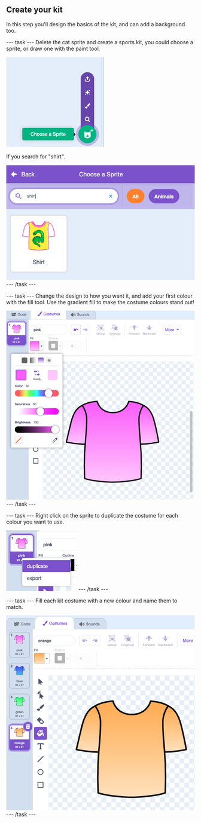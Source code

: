 ## Create your kit

In this step you'll design the basics of the kit, and can add a background too.

--- task ---
Delete the cat sprite and create a sports kit, you could choose a sprite, or draw one with the paint tool.

![Sprite selection menu in Scratch with the “Choose a Sprite” button highlighted](images/choose.png)

If you search for "shirt".

![Sprite selection screen in Scratch showing a shirt and a search for "shirt"](images/shirt.png)
--- /task ---


--- task ---
Change the design to how you want it, and add your first colour with the fill tool. Use the gradient fill to make the costume colours stand out!

![Scratch costume editor showing a pink shirt with a gradient fill and the colour settings panel open](images/fill.png)
--- /task ---

--- task ---
Right click on the sprite to duplicate the costume for each colour you want to use. 

![Scratch costume editor showing right click function on costumes](images/duplicate.png)
--- /task ---

--- task ---
Fill each kit costume with a new colour and name them to match.

![Scratch costume editor showing series of shirts with different colours](images/costumes.png)
--- /task ---
